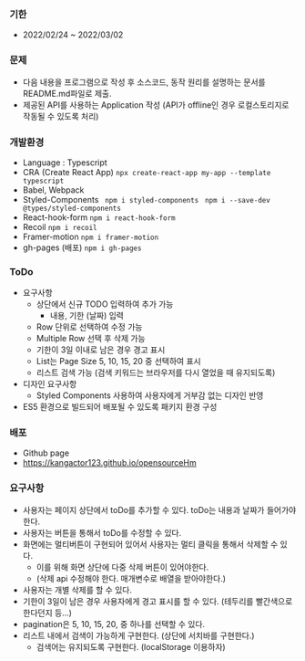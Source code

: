 ### 기한

- 2022/02/24 ~ 2022/03/02

### 문제

- 다음 내용을 프로그램으로 작성 후 소스코드, 동작 원리를 설명하는 문서를 README.md파일로 제출.
- 제공된 API를 사용하는 Application 작성 (API가 offline인 경우 로컬스토리지로 작동될 수 있도록 처리)

### 개발환경

- Language : Typescript
- CRA (Create React App)
  `npx create-react-app my-app --template typescript`
- Babel, Webpack
- Styled-Components
  ` npm i styled-components`
  ` npm i --save-dev @types/styled-components`
- React-hook-form
  `npm i react-hook-form`
- Recoil
  `npm i recoil`
- Framer-motion
  `npm i framer-motion`
- gh-pages (배포)
  `npm i gh-pages`

### ToDo

- 요구사항
  - 상단에서 신규 TODO 입력하여 추가 가능
    - 내용, 기한 (날짜) 입력
  - Row 단위로 선택하여 수정 가능
  - Multiple Row 선택 후 삭제 가능
  - 기한이 3일 이내로 남은 경우 경고 표시
  - List는 Page Size 5, 10, 15, 20 중 선택하여 표시
  - 리스트 검색 가능 (검색 키워드는 브라우저를 다시 열었을 때 유지되도록)
- 디자인 요구사항
  - Styled Components 사용하여 사용자에게 거부감 없는 디자인 반영
- ES5 환경으로 빌드되어 배포될 수 있도록 패키지 환경 구성

### 배포

- Github page
- https://kangactor123.github.io/opensourceHm

### 요구사항

- 사용자는 페이지 상단에서 toDo를 추가할 수 있다. toDo는 내용과 날짜가 들어가야한다.
- 사용자는 버튼을 통해서 toDo를 수정할 수 있다.
- 화면에는 멀티버튼이 구현되어 있어서 사용자는 멀티 클릭을 통해서 삭제할 수 있다.
  - 이를 위해 화면 상단에 다중 삭제 버튼이 있어야한다.
  - (삭제 api 수정해야 한다. 매개변수로 배열을 받아야한다.)
- 사용자는 개별 삭제를 할 수 있다.
- 기한이 3일이 남은 경우 사용자에게 경고 표시를 할 수 있다. (테두리를 빨간색으로 한다던지 등...)
- pagination은 5, 10, 15, 20, 중 하나를 선택할 수 있다.
- 리스트 내에서 검색이 가능하게 구현한다. (상단에 서치바를 구현한다.)
  - 검색어는 유지되도록 구현한다. (localStorage 이용하자)
